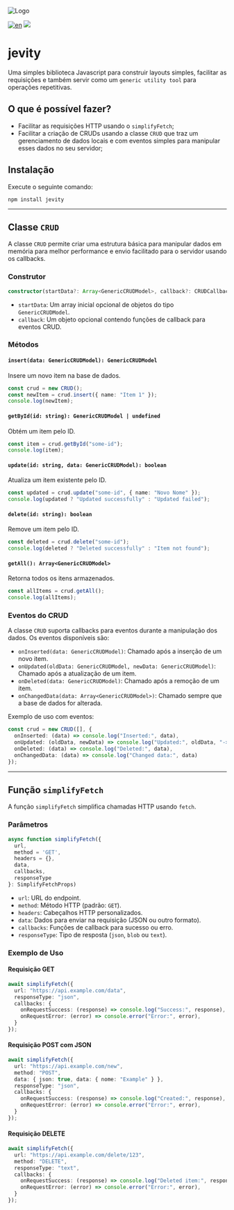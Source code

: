 
![Logo](https://i.imgur.com/6UTKtHp.png)

[![en](https://img.shields.io/badge/lang-en-red.svg)](https://github.com/rodrigocborges/jevity/blob/master/README.md)
![](https://img.shields.io/npm/v/jevity)

# jevity
Uma simples biblioteca Javascript para construir layouts simples, facilitar as requisições e também servir como um `generic utility tool` para operações repetitivas.

## O que é possível fazer?
- Facilitar as requisições HTTP usando o `simplifyFetch`;
- Facilitar a criação de CRUDs usando a classe `CRUD` que traz um gerenciamento de dados locais e com eventos simples para manipular esses dados no seu servidor;

## Instalação
Execute o seguinte comando:
```
npm install jevity
```

---

## Classe `CRUD`

A classe `CRUD` permite criar uma estrutura básica para manipular dados em memória para melhor performance e envio facilitado para o servidor usando os callbacks.

### Construtor

```typescript
constructor(startData?: Array<GenericCRUDModel>, callback?: CRUDCallback)
```

- `startData`: Um array inicial opcional de objetos do tipo `GenericCRUDModel`.
- `callback`: Um objeto opcional contendo funções de callback para eventos CRUD.

### Métodos

#### `insert(data: GenericCRUDModel): GenericCRUDModel`

Insere um novo item na base de dados.

```typescript
const crud = new CRUD();
const newItem = crud.insert({ name: "Item 1" });
console.log(newItem);
```

#### `getById(id: string): GenericCRUDModel | undefined`

Obtém um item pelo ID.

```typescript
const item = crud.getById("some-id");
console.log(item);
```

#### `update(id: string, data: GenericCRUDModel): boolean`

Atualiza um item existente pelo ID.

```typescript
const updated = crud.update("some-id", { name: "Novo Nome" });
console.log(updated ? "Updated successfully" : "Updated failed");
```

#### `delete(id: string): boolean`

Remove um item pelo ID.

```typescript
const deleted = crud.delete("some-id");
console.log(deleted ? "Deleted successfully" : "Item not found");
```

#### `getAll(): Array<GenericCRUDModel>`

Retorna todos os itens armazenados.

```typescript
const allItems = crud.getAll();
console.log(allItems);
```

### Eventos do CRUD

A classe `CRUD` suporta callbacks para eventos durante a manipulação dos dados. Os eventos disponíveis são:

- `onInserted(data: GenericCRUDModel)`: Chamado após a inserção de um novo item.
- `onUpdated(oldData: GenericCRUDModel, newData: GenericCRUDModel)`: Chamado após a atualização de um item.
- `onDeleted(data: GenericCRUDModel)`: Chamado após a remoção de um item.
- `onChangedData(data: Array<GenericCRUDModel>)`: Chamado sempre que a base de dados for alterada.

Exemplo de uso com eventos:

```typescript
const crud = new CRUD([], {
  onInserted: (data) => console.log("Inserted:", data),
  onUpdated: (oldData, newData) => console.log("Updated:", oldData, "->", newData),
  onDeleted: (data) => console.log("Deleted:", data),
  onChangedData: (data) => console.log("Changed data:", data)
});
```

---

## Função `simplifyFetch`

A função `simplifyFetch` simplifica chamadas HTTP usando `fetch`.

### Parâmetros

```typescript
async function simplifyFetch({
  url,
  method = 'GET',
  headers = {},
  data,
  callbacks,
  responseType
}: SimplifyFetchProps)
```

- `url`: URL do endpoint.
- `method`: Método HTTP (padrão: `GET`).
- `headers`: Cabeçalhos HTTP personalizados.
- `data`: Dados para enviar na requisição (JSON ou outro formato).
- `callbacks`: Funções de callback para sucesso ou erro.
- `responseType`: Tipo de resposta (`json`, `blob` ou `text`).

### Exemplo de Uso

#### Requisição GET

```typescript
await simplifyFetch({
  url: "https://api.example.com/data",
  responseType: "json",
  callbacks: {
    onRequestSuccess: (response) => console.log("Success:", response),
    onRequestError: (error) => console.error("Error:", error),
  }
});
```

#### Requisição POST com JSON

```typescript
await simplifyFetch({
  url: "https://api.example.com/new",
  method: "POST",
  data: { json: true, data: { nome: "Example" } },
  responseType: "json",
  callbacks: {
    onRequestSuccess: (response) => console.log("Created:", response),
    onRequestError: (error) => console.error("Error:", error),
  }
});
```

#### Requisição DELETE

```typescript
await simplifyFetch({
  url: "https://api.example.com/delete/123",
  method: "DELETE",
  responseType: "text",
  callbacks: {
    onRequestSuccess: (response) => console.log("Deleted item:", response),
    onRequestError: (error) => console.error("Error:", error),
  }
});
```